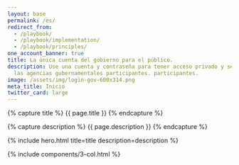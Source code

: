 ```yaml
---
layout: base
permalink: /es/
redirect_from:
  - /playbook/
  - /playbook/implementation/
  - /playbook/principles/
one_account_banner: true
title: La única cuenta del gobierno para el público.
description: Use una cuenta y contraseña para tener acceso privado y seguro a
  las agencias gubernamentales participantes. participantes.
image: /assets/img/login-gov-600x314.png
meta_title: Inicio
twitter_card: large
---
```


{% capture title %}
{{ page.title }}
{% endcapture %}

{% capture description %}
{{ page.description }}
{% endcapture %}

{% include hero.html title=title description=description %}

{% include components/3-col.html %}
